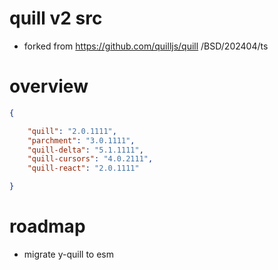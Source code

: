 # quill v2 src
- forked from https://github.com/quilljs/quill /BSD/202404/ts
# overview

```json usage
{

    "quill": "2.0.1111", 
    "parchment": "3.0.1111", 
    "quill-delta": "5.1.1111", 
    "quill-cursors": "4.0.2111",
    "quill-react": "2.0.1111"

}
```

# roadmap
- migrate y-quill to esm
